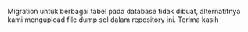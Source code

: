 Migration untuk berbagai tabel pada database tidak dibuat, alternatifnya kami mengupload file dump sql dalam repository ini. Terima kasih

